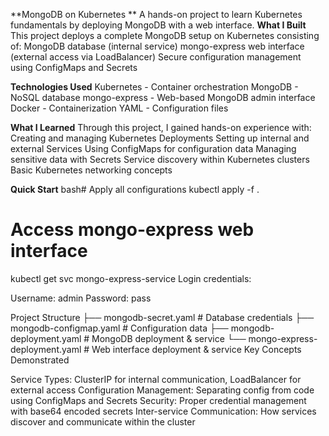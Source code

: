 **MongoDB on Kubernetes **
A hands-on project to learn Kubernetes fundamentals by deploying MongoDB with a web interface.
**What I Built**
This project deploys a complete MongoDB setup on Kubernetes consisting of:
MongoDB database (internal service)
mongo-express web interface (external access via LoadBalancer)
Secure configuration management using ConfigMaps and Secrets

**Technologies Used**
Kubernetes - Container orchestration
MongoDB - NoSQL database
mongo-express - Web-based MongoDB admin interface
Docker - Containerization
YAML - Configuration files

**What I Learned**
Through this project, I gained hands-on experience with:
Creating and managing Kubernetes Deployments
Setting up internal and external Services
Using ConfigMaps for configuration data
Managing sensitive data with Secrets
Service discovery within Kubernetes clusters
Basic Kubernetes networking concepts

**Quick Start**
bash# Apply all configurations
kubectl apply -f .

# Access mongo-express web interface
kubectl get svc mongo-express-service
Login credentials:

Username: admin
Password: pass

Project Structure
├── mongodb-secret.yaml           # Database credentials
├── mongodb-configmap.yaml        # Configuration data
├── mongodb-deployment.yaml       # MongoDB deployment & service
└── mongo-express-deployment.yaml # Web interface deployment & service
Key Concepts Demonstrated

Service Types: ClusterIP for internal communication, LoadBalancer for external access
Configuration Management: Separating config from code using ConfigMaps and Secrets
Security: Proper credential management with base64 encoded secrets
Inter-service Communication: How services discover and communicate within the cluster
